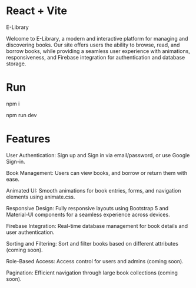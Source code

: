 # React + Vite

E-Library

Welcome to E-Library, a modern and interactive platform for managing and discovering books. Our site offers users the ability to browse, read, and borrow books, while providing a seamless user experience with animations, responsiveness, and Firebase integration for authentication and database storage.

# Run

npm i

npm run dev

# Features

User Authentication: Sign up and Sign in via email/password, or use Google Sign-in.

Book Management: Users can view books, and borrow or return them with ease.

Animated UI: Smooth animations for book entries, forms, and navigation elements using animate.css.

Responsive Design: Fully responsive layouts using Bootstrap 5 and Material-UI components for a seamless experience across devices.

Firebase Integration: Real-time database management for book details and user authentication.

Sorting and Filtering: Sort and filter books based on different attributes (coming soon).

Role-Based Access: Access control for users and admins (coming soon).

Pagination: Efficient navigation through large book collections (coming soon).



